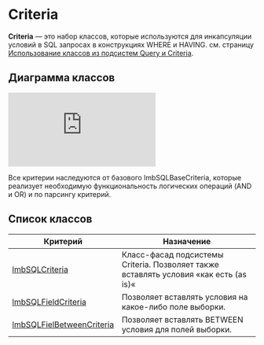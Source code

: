 # Criteria
**Criteria** — это набор классов, которые используются для инкапсуляции условий в SQL запросах в конструкциях WHERE и HAVING. см. страницу [Использование классов из подсистем Query и Criteria](./intro_to_query_and_criteria.md).

## Диаграмма классов
![Alt-Диаграмма классов](http://wiki.limb-project.com/2011.1/lib/exe/fetch.php?cache=&media=limb3:ru:packages:dbal:limb3_dbal_criteria.png)

Все критерии наследуются от базового lmbSQLBaseCriteria, которые реализует необходимую функциональность логических операций (AND и OR) и по парсингу критерий.

## Список классов
Критерий | Назначение
---------|-----------
[lmbSQLCriteria](./lmbsql_criteria.md) | Класс-фасад подсистемы Criteria. Позволяет также вставлять условия «как есть (as is)«
[lmbSQLFieldCriteria](./lmbsql_field_criteria.md)	| Позволяет вставлять условия на какое-либо поле выборки.
[lmbSQLFielBetweenCriteria](./lmbsql_field_between_criteria.md)	| Позволяет вставлять BETWEEN условия для полей выборки.
